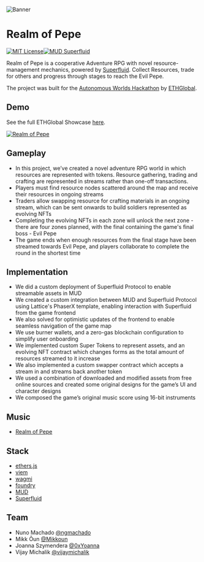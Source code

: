 
![Banner](https://i.imgur.com/BedBRpJ.png)


# Realm of Pepe
[![MIT License](https://img.shields.io/badge/License-MIT-green.svg)](https://choosealicense.com/licenses/mit/)[![MUD Superfluid](https://img.shields.io/badge/MUD-SUPERFLUID-f39f37)](https://superfluid.finance)

Realm of Pepe is a cooperative Adventure RPG with novel resource-management mechanics, powered by [Superfluid](https://superfluid.finance).
Collect Resources, trade for others and progress through stages to reach the Evil Pepe.

The project was built for the [Autonomous Worlds Hackathon](https://ethglobal.com/events/autonomous) by [ETHGlobal](https://ethglobal.com/).

## Demo
See the full ETHGlobal Showcase [here](https://ethglobal.com/showcase/realm-of-pepe-ju6pt).

[![Realm of Pepe](ezgif.com-resize.gif)](https://ethglobal.com/showcase/realm-of-pepe-ju6pt)


## Gameplay
- In this project, we’ve created a novel adventure RPG world in which resources are represented with tokens. Resource gathering, trading and crafting are represented in streams rather than one-off transactions.
- Players must find resource nodes scattered around the map and receive their resources in ongoing streams
- Traders allow swapping resource for crafting materials in an ongoing stream, which can be sent onwards to build soldiers represented as evolving NFTs
- Completing the evolving NFTs in each zone will unlock the next zone - there are four zones planned, with the final containing the game's final boss - Evil Pepe
- The game ends when enough resources from the final stage have been streamed towards Evil Pepe, and players collaborate to complete the round in the shortest time


## Implementation
- We did a custom deployment of Superfluid Protocol to enable streamable assets in MUD
- We created a custom integration between MUD and Superfluid Protocol using Lattice's PhaserX template, enabling interaction with Superfluid from the game frontend
- We also solved for optimistic updates of the frontend to enable seamless navigation of the game map
- We use burner wallets, and a zero-gas blockchain configuration to simplify user onboarding
- We implemented custom Super Tokens to represent assets, and an evolving NFT contract which changes forms as the total amount of resources streamed to it increase
- We also implemented a custom swapper contract which accepts a stream in and streams back another token
- We used a combination of downloaded and modified assets from free online sources and created some original designs for the game’s UI and character designs
- We composed the game’s original music score using 16-bit instruments


## Music

- [Realm of Pepe](packages/2Frealmofpepe2.mp3)


## Stack
- [ethers.js](https://github.com/ethers-io/ethers.js)
- [viem](https://github.com/wagmi-dev/viem)
- [wagmi](https://github.com/wagmi-dev/wagmi)
- [foundry](https://github.com/foundry-rs/foundry)
- [MUD](https://github.com/latticexyz/mud)
- [Superfluid](https://github.com/superfluid-finance/protocol-monorepo)
## Team

- Nuno Machado [@ngmachado](https://www.github.com/ngmachado)
- Mikk Õun [@Mikkoun](https://www.github.com/mikkoun)
- Joanna Szymendera [@0xYoanna](https://twitter.com/0xYoanna)
- Vijay Michalik [@vijaymichalik](https://twitter.com/vijaymichalik)

